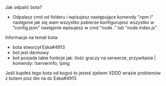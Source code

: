 Jak odpalić bota?

- Odpalasz cmd od folderu i wpisujesz następujące komendy "npm i" następnie jak się wam 
wszystko pobierze konfigurujesz wszystko w "config.json" następnie wpisujesz w cmd "node ." 
lub "node index.js"

Informacje na temat bota:

- bota stworzył Eska#4913
- bot jest darmowy
- bot posiada takie funkcje jak: ilość graczy na serwerze, przywitania | komendy: !serverinfo, !ping

Jeśli kupiłeś tego bota od kogoś to jesteś zjebem XDDD 
wrazie problemów z botem pisz dm na dc Eska#4913